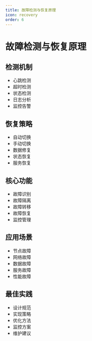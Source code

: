 ```yaml
---
title: 故障检测与恢复原理
icon: recovery
order: 6
---
```


# 故障检测与恢复原理

## 检测机制
- 心跳检测
- 超时检测
- 状态检测
- 日志分析
- 监控告警

## 恢复策略
- 自动切换
- 手动切换
- 数据修复
- 状态恢复
- 服务恢复

## 核心功能
- 故障识别
- 故障隔离
- 故障转移
- 故障恢复
- 监控管理

## 应用场景
- 节点故障
- 网络故障
- 数据故障
- 服务故障
- 性能故障

## 最佳实践
- 设计规范
- 实现策略
- 优化方法
- 监控方案
- 维护建议
